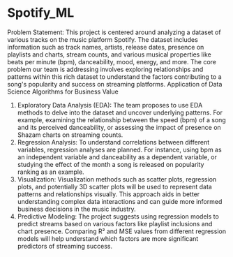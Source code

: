 # Spotify_ML
Problem Statement:
This project is centered around analyzing a dataset of various tracks on the music
platform Spotify. The dataset includes information such as track names, artists, release dates,
presence on playlists and charts, stream counts, and various musical properties like beats per
minute (bpm), danceability, mood, energy, and more. The core problem our team is addressing
involves exploring relationships and patterns within this rich dataset to understand the factors
contributing to a song's popularity and success on streaming platforms.
Application of Data Science Algorithms for Business Value
1. Exploratory Data Analysis (EDA): The team proposes to use EDA methods to delve into the
dataset and uncover underlying patterns. For example, examining the relationship between the
speed (bpm) of a song and its perceived danceability, or assessing the impact of presence on
Shazam charts on streaming counts.
2. Regression Analysis: To understand correlations between different variables, regression
analyses are planned. For instance, using bpm as an independent variable and danceability as
a dependent variable, or studying the effect of the month a song is released on popularity
ranking as an example.
4. Visualization: Visualization methods such as scatter plots, regression plots, and potentially 3D
scatter plots will be used to represent data patterns and relationships visually. This approach
aids in better understanding complex data interactions and can guide more informed business
decisions in the music industry.
5. Predictive Modeling: The project suggests using regression models to predict streams based
on various factors like playlist inclusions and chart presence. Comparing R² and MSE values
from different regression models will help understand which factors are more significant
predictors of streaming success.
